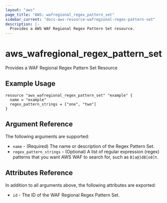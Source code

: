 ```yaml
---
layout: "aws"
page_title: "AWS: wafregional_regex_pattern_set"
sidebar_current: "docs-aws-resource-wafregional-regex-pattern-set"
description: |-
  Provides a AWS WAF Regional Regex Pattern Set resource.
---
```


# aws_wafregional_regex_pattern_set

Provides a WAF Regional Regex Pattern Set Resource

## Example Usage

```hcl
resource "aws_wafregional_regex_pattern_set" "example" {
  name = "example"
  regex_pattern_strings = ["one", "two"]
}
```

## Argument Reference

The following arguments are supported:

* `name` - (Required) The name or description of the Regex Pattern Set.
* `regex_pattern_strings` - (Optional) A list of regular expression (regex) patterns that you want AWS WAF to search for, such as `B[a@]dB[o0]t`.

## Attributes Reference

In addition to all arguments above, the following attributes are exported:

* `id` - The ID of the WAF Regional Regex Pattern Set.
